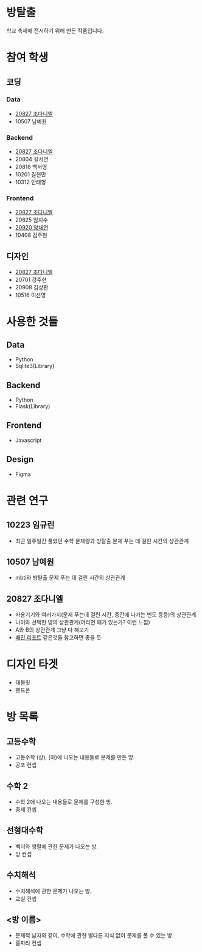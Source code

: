 # 방탈출
학교 축제에 전시하기 위해 만든 작품입니다.
# 참여 학생
## 코딩
### Data
- [20827 조다니엘](https://github.com/arduinocc04)
- 10507 남예원
### Backend
- [20827 조다니엘](https://github.com/arduinocc04)
- 20804 길서연
- 20818 백서영
- 10201 길현민
- 10312 안태형
### Frontend
- [20827 조다니엘](https://github.com/arduinocc04)
- 20825 임지수
- [20920 양채연](https://github.com/ycy12310)
- 10408 김주현
## 디자인
- [20827 조다니엘](https://github.com/arduinocc04)
- 20701 강주현
- 20908 김상환
- 10516 이선영
# 사용한 것들
## Data
- Python 
- Sqlite3(Library)
## Backend
- Python
- Flask(Library)
## Frontend
- Javascript
## Design
- Figma
# 관련 연구
## 10223 임규린
- 최근 일주일간 풀었던 수학 문제량과 방탈출 문제 푸는 데 걸린 시간의 상관관계
## 10507 남예원
- mbti와 방탈출 문제 푸는 데 걸린 시간의 상관관계
## 20827 조다니엘
- 사용기기와 여러가지(문제 푸는데 걸린 시간, 중간에 나가는 빈도 등등)의 상관관계
- 나이와 선택한 방의 상관관계(어리면 패기 있는가? 이런 느낌)
- A와 B의 상관관계 그냥 다 해보기
- [배민 리포트](https://www.woowahan.com/#/news/report) 같은것들 참고하면 좋을 듯
# 디자인 타겟
- 태블릿
- 핸드폰

# 방 목록
## 고등수학
- 고등수학 (상), (하)에 나오는 내용들로 문제를 만든 방.
- 공포 컨셉
## 수학 2
- 수학 2에 나오는 내용들로 문제를 구성한 방.
- 중세 컨셉
## 선형대수학
- 벡터와 행렬에 관한 문제가 나오는 방.
- 방 컨셉
## 수치해석
- 수치해석에 관한 문제가 나오는 방.
- 교실 컨셉
## <방 이름>
- 문제적 남자와 같이, 수학에 관한 별다른 지식 없이 문제를 풀 수 있는 방.
- 홈파티 컨셉
